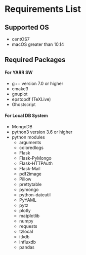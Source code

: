 # Requirements List

## Supported OS

* centOS7
* macOS greater than 10.14

## Required Packages

#### For YARR SW

* g++ version 7.0 or higher
* cmake3
* gnuplot
* epstopdf (TeXLive)
* Ghostscript

#### For Local DB System
* MongoDB
* python3 version 3.6 or higher
* python modules
    * arguments
    * coloredlogs
    * Flask
    * Flask-PyMongo
    * Flask-HTTPAuth
    * Flask-Mail
    * pdf2image
    * Pillow
    * prettytable
    * pymongo
    * python-dateutil
    * PyYAML
    * pytz
    * plotly
    * matplotlib
    * numpy
    * requests
    * tzlocal
    * itkdb
    * influxdb
    * pandas
